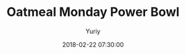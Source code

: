 ---
layout: recipe
title: Oatmeal Monday Power Bowl
date:   2018-02-22 07:30:00
day: Monday
cover: mo.jpeg
prep-t: 3 min
cooking-t: "2 min"
author: Yuriy
author_url: "yuriy.eu"

ingredients: <b>1</b> banana, mashed<br /><b>2 tablespoons</b>of chia seeds<br /><b>40 g</b> oats<br /><b>1/4 teaspoon</b> cinnamon<br /><b>160 g</b> almond milk<br /><b>80 g</b> water<br /><br />For garnish:<br />soaked almonds, pepita seeds, cinnamon, toasted coconut, nut butter, spices (cinnamon, ginger, allspice).

directions:  <p>The night before, mash the banana in a medium bowl until smooth. Add in the chia, oats, cinnamon, milk, and water until combined. Put in the fridge for the night.</p><p>In the morning scoop the oat mixture into a medium pot. Increase heat to medium-high and bring to a simmer. Reduce heat immediately to medium-low, and stir frequently until heated throughout and thickened.</p>

---